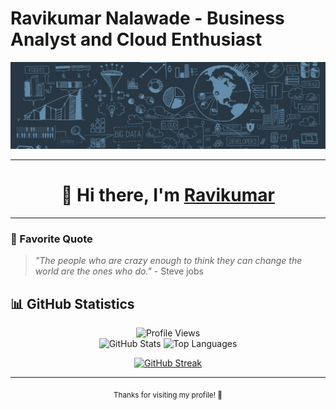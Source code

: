 # Ravikumar Nalawade - Business Analyst and Cloud Enthusiast

<div align="center">
  <img src="https://github.com/raviknce0509/raviknce0509/blob/main/linkedin_banner_edited.png" alt="Banner" />
</div>

---

<div align="center">
  <h1>👋 Hi there, I'm <a href="https://cloudwithravi.com">
    Ravikumar</a>
</div>

---





### 💭 Favorite Quote

> *"The people who are crazy enough to think they can change the world are the ones who do."* - Steve jobs


## 📊 GitHub Statistics

<div align="center">
  <img src="https://komarev.com/ghpvc/?username=raviknce0509&color=blueviolet&style=for-the-badge"
    alt="Profile Views" />
</div>

<div align="center">
  <img src="https://github-readme-stats.vercel.app/api?username=raviknce0509&show_icons=true&theme=dark&hide_border=true&bg_color=0d1117&title_color=00ff00&text_color=ffffff&icon_color=ffa500"
    alt="GitHub Stats" />
  <img src="https://github-readme-stats.vercel.app/api/top-langs/?username=raviknce0509&layout=compact&theme=dark&hide_border=true&bg_color=0d1117&title_color=00ff00&text_color=ffffff"
    alt="Top Languages" />
</div>

<div align="center">

  <!-- GitHub Streak Stats -->
  [![GitHub Streak](https://streak-stats.demolab.com/?user=raviknce0509&theme=dark&hide_border=true&background=0d1117&stroke=00ff00&ring=ffa500&fire=ffa500&currStreakNum=00ff00&sideNums=00ff00&sideLabels=ffa500&currStreakLabel=ffa500)](https://git.io/streak-stats)
  
</div>

---


<div align="center">
  <sub>Thanks for visiting my profile! 🚀</sub>
</div>
